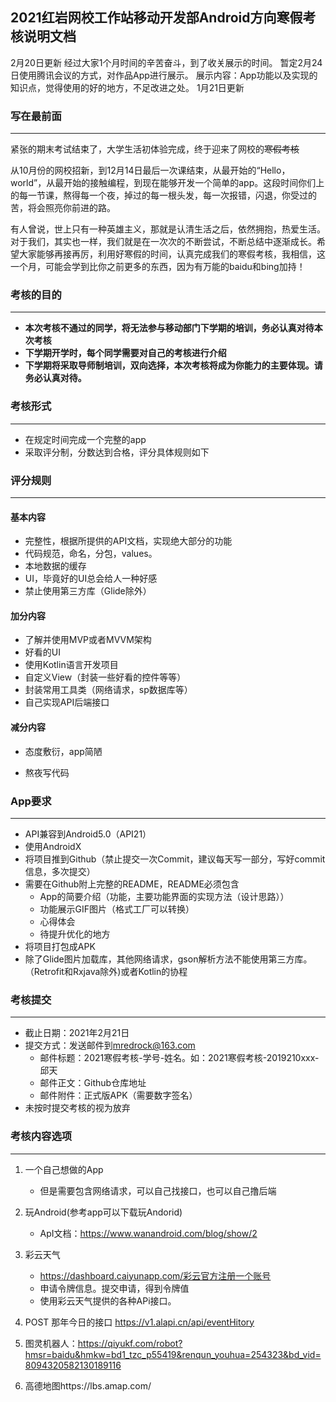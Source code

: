 ## 2021红岩网校工作站移动开发部Android方向寒假考核说明文档

2月20日更新
经过大家1个月时间的辛苦奋斗，到了收关展示的时间。
暂定2月24日使用腾讯会议的方式，对作品App进行展示。
展示内容：App功能以及实现的知识点，觉得使用的好的地方，不足改进之处。
1月21日更新
### 写在最前面

------

紧张的期末考试结束了，大学生活初体验完成，终于迎来了网校的~~寒假考核~~

从10月份的网校招新，到12月14日最后一次课结束，从最开始的“Hello，world”，从最开始的接触编程，到现在能够开发一个简单的app。这段时间你们上的每一节课，熬得每一个夜，掉过的每一根头发，每一次报错，闪退，你受过的苦，将会照亮你前进的路。



有人曾说，世上只有一种英雄主义，那就是认清生活之后，依然拥抱，热爱生活。对于我们，其实也一样，我们就是在一次次的不断尝试，不断总结中逐渐成长。希望大家能够再接再厉，利用好寒假的时间，认真完成我们的寒假考核，我相信，这一个月，可能会学到比你之前更多的东西，因为有万能的baidu和bing加持！





### 考核的目的

------

- **本次考核不通过的同学，将无法参与移动部门下学期的培训，务必认真对待本次考核**
- **下学期开学时，每个同学需要对自己的考核进行介绍**
- **下学期将采取导师制培训，双向选择，本次考核将成为你能力的主要体现。请务必认真对待。**



### 考核形式

------

- 在规定时间完成一个完整的app
- 采取评分制，分数达到合格，评分具体规则如下



### 评分规则

------

#### 基本内容

- 完整性，根据所提供的API文档，实现绝大部分的功能
- 代码规范，命名，分包，values。
- 本地数据的缓存
- UI，毕竟好的UI总会给人一种好感
- 禁止使用第三方库（Glide除外）

#### 加分内容

- 了解并使用MVP或者MVVM架构
- 好看的UI
- 使用Kotlin语言开发项目
- 自定义View（封装一些好看的控件等等）
- 封装常用工具类（网络请求，sp数据库等）
- 自己实现API后端接口

#### 减分内容

- 态度敷衍，app简陋

- 熬夜写代码

  

### App要求

------

- API兼容到Android5.0（API21）
- 使用AndroidX
- 将项目推到Github（禁止提交一次Commit，建议每天写一部分，写好commit信息，多次提交）
- 需要在Github附上完整的README，README必须包含
  - App的简要介绍（功能，主要功能界面的实现方法（设计思路））
  - 功能展示GIF图片（格式工厂可以转换）
  - 心得体会
  - 待提升优化的地方
- 将项目打包成APK
- 除了Glide图片加载库，其他网络请求，gson解析方法不能使用第三方库。（Retrofit和Rxjava除外)或者Kotlin的协程

### 考核提交

------

- 截止日期：2021年2月21日
- 提交方式：发送邮件到[mredrock@163.com](mailto:mredrock@163.com)
  - 邮件标题：2021寒假考核-学号-姓名。如：2021寒假考核-2019210xxx-邱天
  - 邮件正文：Github仓库地址
  - 邮件附件：正式版APK（需要数字签名）
- 未按时提交考核的视为放弃



### 考核内容选项

------

1. 一个自己想做的App

   - 但是需要包含网络请求，可以自己找接口，也可以自己撸后端

2. 玩Android(参考app可以下载玩Andorid)

   - ApI文档：https://www.wanandroid.com/blog/show/2

3. 彩云天气

   - https://dashboard.caiyunapp.com/彩云官方注册一个账号
   - 申请令牌信息。提交申请，得到令牌值
   - 使用彩云天气提供的各种APi接口。

4. POST 那年今日的接口  https://v1.alapi.cn/api/eventHitory

   

5. 图灵机器人：https://qiyukf.com/robot?hmsr=baidu&hmkw=bd1_tzc_p55419&renqun_youhua=254323&bd_vid=8094320582130189116

   

6. 高德地图https://lbs.amap.com/

